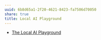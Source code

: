 ```yaml
---
uuid: 6b8d65a1-2f20-4621-8423-fa7506d70050
share: true
title: Local AI Playground
---
```

* [The Local AI Playground](https://www.localai.app/)